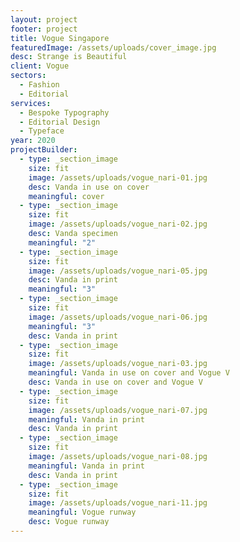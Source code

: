 ```yaml
---
layout: project
footer: project
title: Vogue Singapore
featuredImage: /assets/uploads/cover_image.jpg
desc: Strange is Beautiful
client: Vogue
sectors:
  - Fashion
  - Editorial
services:
  - Bespoke Typography
  - Editorial Design
  - Typeface
year: 2020
projectBuilder:
  - type: _section_image
    size: fit
    image: /assets/uploads/vogue_nari-01.jpg
    desc: Vanda in use on cover
    meaningful: cover
  - type: _section_image
    size: fit
    image: /assets/uploads/vogue_nari-02.jpg
    desc: Vanda specimen
    meaningful: "2"
  - type: _section_image
    size: fit
    image: /assets/uploads/vogue_nari-05.jpg
    desc: Vanda in print
    meaningful: "3"
  - type: _section_image
    size: fit
    image: /assets/uploads/vogue_nari-06.jpg
    meaningful: "3"
    desc: Vanda in print
  - type: _section_image
    size: fit
    image: /assets/uploads/vogue_nari-03.jpg
    meaningful: Vanda in use on cover and Vogue V
    desc: Vanda in use on cover and Vogue V
  - type: _section_image
    size: fit
    image: /assets/uploads/vogue_nari-07.jpg
    meaningful: Vanda in print
    desc: Vanda in print
  - type: _section_image
    size: fit
    image: /assets/uploads/vogue_nari-08.jpg
    meaningful: Vanda in print
    desc: Vanda in print
  - type: _section_image
    size: fit
    image: /assets/uploads/vogue_nari-11.jpg
    meaningful: Vogue runway
    desc: Vogue runway
---
```

